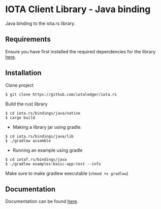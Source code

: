 # IOTA Client Library - Java binding

Java binding to the iota.rs library.

## Requirements

Ensure you have first installed the required dependencies for the library [here](https://github.com/iotaledger/iota.rs/blob/dev/README.md).

## Installation

Clone project
```
$ git clone https://github.com/iotaledger/iota.rs
```

Build the rust library
```
$ cd iota.rs/bindings/java/native
$ cargo build
```


- Making a library jar using gradle:
```
$ cd iota.rs/bindings/java/lib
$ ./gradlew assemble
```

- Running an example using gradle
```
$ cd iotaf.rs/bindings/java
$ ./gradlew examples:basic-app:test --info
```

Make sure to make gradlew executable (`chmod +x gradlew`)

## Documentation

Documentation can be found [here](https://client-lib.docs.iota.org/overview/index.html).
